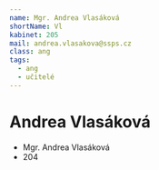 ```yaml
---
name: Mgr. Andrea Vlasáková
shortName: Vl
kabinet: 205
mail: andrea.vlasakova@ssps.cz
class: ang
tags:
  - ang
  - učitelé
---
```

# Andrea Vlasáková
- Mgr. Andrea Vlasáková
- 204